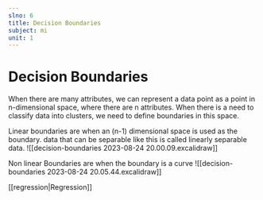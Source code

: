 ```yaml
---
slno: 6
title: Decision Boundaries
subject: mi
unit: 1
---
```

# Decision Boundaries

When there are many attributes, we can represent a data point as a point in n-dimensional space, where there are n attributes. When there is a need to classify data into clusters, we need to define boundaries in this space. 




Linear boundaries are when an (n-1) dimensional space is used as the boundary. data that can be separable like this is called linearly separable data.
![[decision-boundaries 2023-08-24 20.00.09.excalidraw]]

Non linear Boundaries are when the boundary is a curve
![[decision-boundaries 2023-08-24 20.05.44.excalidraw]]

[[regression|Regression]]
